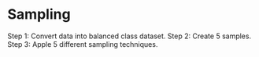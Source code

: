 # Sampling
Step 1: Convert data into balanced class dataset.
Step 2: Create 5 samples.
Step 3: Apple 5 different sampling techniques. 
